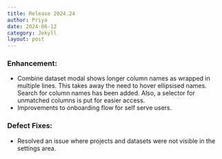 ```yaml
---
title: Release 2024.24
author: Priya
date: 2024-06-12
category: Jekyll
layout: post
---
```

### Enhancement:
* Combine dataset modal shows longer column names as wrapped in multiple lines. This takes away the need to hover ellipsised names. Search for column names has been added. Also, a selector for unmatched columns is put for easier access.
* Improvements to onboarding flow for self serve users.

### Defect Fixes:
* Resolved an issue where projects and datasets were not visible in the settings area.